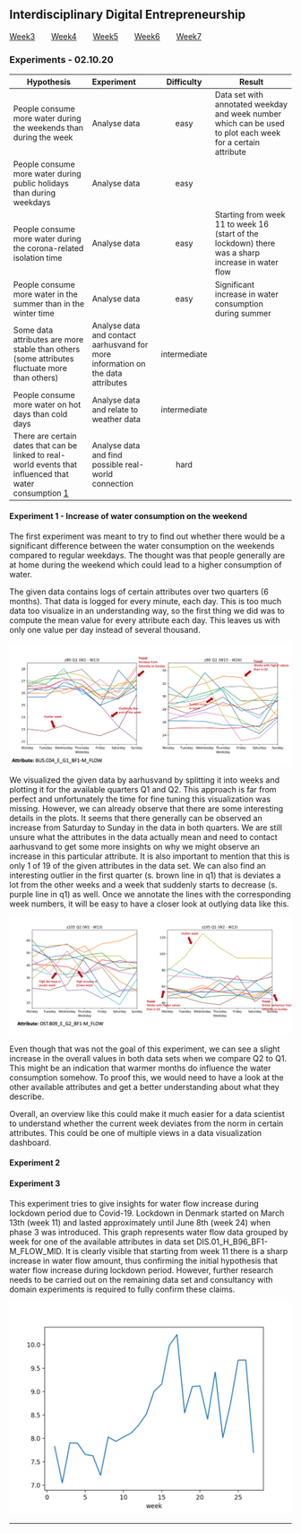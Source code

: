 ## Interdisciplinary Digital Entrepreneurship

[Week3](../README.md) &ensp;&ensp;&ensp; [Week4](./week4.md) &ensp;&ensp;&ensp; [Week5](./week5.md) &ensp;&ensp;&ensp; [Week6](./week6.md) 
&ensp;&ensp;&ensp; [Week7](./week7.md)

### Experiments - 02.10.20


| Hypothesis        | Experiment           | Difficulty  |  Result |
| ----------------- |:--------------------|:-----------:| ------- |
| People consume more water during the weekends than during the week | Analyse data | easy | Data set with annotated weekday and week number which can be used to plot each week for a certain attribute |
| People consume more water during public holidays than during weekdays | Analyse data | easy |         |
| People consume more water during the corona-related isolation time | Analyse data | easy | Starting from week 11 to week 16 (start of the lockdown) there was a sharp increase in water flow |
| People consume more water in the summer than in the winter time | Analyse data | easy | Significant increase in water consumption during summer |
| Some data attributes are more stable than others (some attributes fluctuate more than others) | Analyse data and contact aarhusvand for more information on the data attributes | intermediate |         |
| People consume more water on hot days than cold days | Analyse data and relate to weather data | intermediate |         |
| There are certain dates that can be linked to real-world events that influenced that water consumption [1]| Analyse data and find possible real-world connection | hard |         |

[1]: https://www.dst.dk/

#### Experiment 1 - Increase of water consumption on the weekend

The first experiment was meant to try to find out whether there would be a significant difference between the water consumption on the weekends compared to regular weekdays. The thought was that people generally are at home during the weekend which could lead to a higher consumption of water. 

The given data contains logs of certain attributes over two quarters (6 months). That data is logged for every minute, each day. This is too much data too visualize in an understanding way, so the first thing we did was to compute the mean value for every attribute each day. This leaves us with only one value per day instead of several thousand.

<img src="../images/experiment1/annotations_z80.png">

We visualized the given data by aarhusvand by splitting it into weeks and plotting it for the available quarters Q1 and Q2. This approach is far from perfect and unfortunately the time for fine tuning this visualization was missing. However, we can already observe that there are some interesting details in the plots. It seems that there generally can be observed an increase from Saturday to Sunday in the data in both quarters. We are still unsure what the attributes in the data actually mean and need to contact aarhusvand to get some more insights on why we might observe an increase in this particular attribute. It is also important to mention that this is only 1 of 19 of the given attributes in the data set. We can also find an interesting outlier in the first quarter (s. brown line in q1) that is deviates a lot from the other weeks and a week that suddenly starts to decrease (s. purple line in q1) as well. Once we annotate the lines with the corresponding week numbers, it will be easy to have a closer look at outlying data like this.

<img src="../images/experiment1/annotations_z105.png">

Even though that was not the goal of this experiment, we can see a slight increase in the overall values in both data sets when we compare Q2 to Q1. This might be an indication that warmer months do influence the water consumption somehow. To proof this, we would need to have a look at the other available attributes and get a better understanding about what they describe.

Overall, an overview like this could make it much easier for a data scientist to understand whether the current week deviates from the norm in certain attributes. This could be one of multiple views in a data visualization dashboard.

#### Experiment 2

#### Experiment 3

This experiment tries to give insights for water flow increase during lockdown period due to Covid-19. Lockdown in Denmark started on March 13th (week 11) and lasted approximately until June 8th (week 24) when phase 3 was introduced. This graph represents water flow data grouped by week for one of the available attributes in data set DIS.01_H_B96_BF1-M_FLOW_MID. It is clearly visible that starting from week 11 there is a sharp increase in water flow amount, thus confirming the initial hypothesis that water flow increase during lockdown period. However, further research needs to be carried out on the remaining data set and consultancy with domain experiments is required to fully confirm these claims.

<img src="../images/experiment3/corona.png">

------
